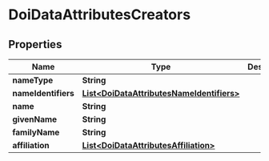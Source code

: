 

# DoiDataAttributesCreators

## Properties

Name | Type | Description | Notes
------------ | ------------- | ------------- | -------------
**nameType** | **String** |  |  [optional]
**nameIdentifiers** | [**List&lt;DoiDataAttributesNameIdentifiers&gt;**](DoiDataAttributesNameIdentifiers.md) |  |  [optional]
**name** | **String** |  |  [optional]
**givenName** | **String** |  |  [optional]
**familyName** | **String** |  |  [optional]
**affiliation** | [**List&lt;DoiDataAttributesAffiliation&gt;**](DoiDataAttributesAffiliation.md) |  |  [optional]



